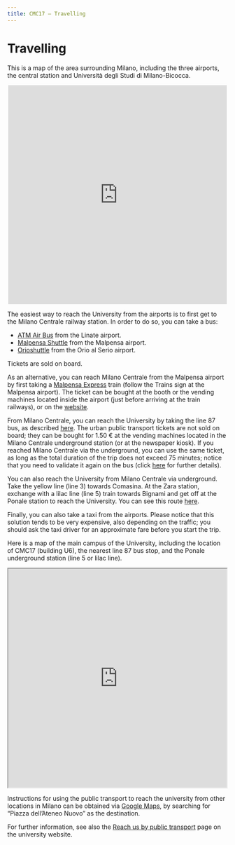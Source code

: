 ```yaml
---
title: CMC17 – Travelling
---
```


Travelling
==========

This is a map of the area surrounding Milano, including the three airports, the central station and Università degli Studi di Milano-Bicocca.

<p style="text-align: center"><iframe width="500" height="500" frameborder="0" scrolling="no" marginheight="0" marginwidth="0" src="http://maps.google.com/maps/ms?f=q&amp;source=s_q&amp;hl=en&amp;geocode=&amp;doflg=ptk&amp;ie=UTF8&amp;hq=&amp;hnear=University+of+Milan+Bicocca,+20126+Milan,+Lombardy,+Italy&amp;msa=0&amp;msid=115184234348334996933.00049760d5439646faafb&amp;ll=45.577523,9.214783&amp;spn=0.922778,1.757813&amp;z=9&amp;output=embed"></iframe></p>

The easiest way to reach the University from the airports is to first get to the Milano Centrale railway station. In order to do so, you can take a bus:

* [ATM Air Bus](http://www.atm.it/en/AltriServizi/Trasporto/Pages/airbus.aspx) from the Linate airport.
* [Malpensa Shuttle](http://www.malpensashuttle.it/e-index2.php) from the Malpensa airport.
* [Orioshuttle](http://www.orioshuttle.com/_eng/) from the Orio al Serio airport.

Tickets are sold on board.

As an alternative, you can reach Milano Centrale from the Malpensa airport by first taking a [Malpensa Express](http://www.malpensaexpress.it/en/) train (follow the Trains sign at the Malpensa airport). The ticket can be bought at the booth or the vending machines located inside the airport (just before arriving at the train railways), or on the [website](http://www.malpensaexpress.it/en/).

From Milano Centrale, you can reach the University by taking the line 87 bus, as described [here](https://goo.gl/maps/iS1H6FyfnM92). The urban public transport tickets are not sold on board; they can be bought for 1.50 € at the vending machines located in the Milano Centrale underground station (or at the newspaper kiosk). If you reached Milano Centrale via the underground, you can use the same ticket, as long as the total duration of the trip does not exceed 75 minutes; notice that you need to validate it again on the bus (click [here](http://www.atm.it/en/ViaggiaConNoi/Biglietti/Pages/Tipologie.aspx) for further details).

You can also reach the University from Milano Centrale via underground. Take the yellow line (line 3) towards Comasina. At the Zara station, exchange with a lilac line (line 5) train towards Bignami and get off at the Ponale station to reach the University. You can see this route [here](https://goo.gl/maps/q5yVioXo8KD2).

Finally, you can also take a taxi from the airports. Please notice that this solution tends to be very expensive, also depending on the traffic; you should ask the taxi driver for an approximate fare before you start the trip.

Here is a map of the main campus of the University, including the location of CMC17 (building U6), the nearest line 87 bus stop, and the Ponale underground station (line 5 or lilac line).

<p style="text-align: center"><iframe src="https://www.google.com/maps/d/embed?mid=1hf-QkU90egfovkyRbxTWvs3cKfA&hl=en" width="500" height="500"></iframe></p>

<!-- <p style="text-align: center"><iframe width="500" height="500" frameborder="0" scrolling="no" marginheight="0" marginwidth="0" src="http://maps.google.com/maps/ms?ie=UTF8&amp;hl=en&amp;source=embed&amp;msa=0&amp;msid=115184234348334996933.00048f84bf4fe6da84356&amp;ll=45.516031,9.213839&amp;spn=0.007217,0.013733&amp;z=16&amp;output=embed"></iframe></p> -->

Instructions for using the public transport to reach the university from other locations in Milano can be obtained via [Google Maps](https://maps.google.com/), by searching for “Piazza dell’Ateneo Nuovo” as the destination.

For further information, see also the [Reach us by public transport](http://www.unimib.it/go/6108044203512065963) page on the university website.
